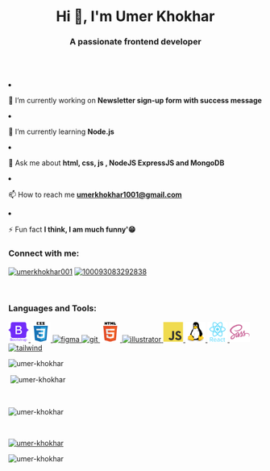 <h1 align="center">Hi 👋, I'm Umer Khokhar</h1>
<h3 align="center">A passionate frontend developer</h3>
<br/></br></br

- 🔭 I’m currently working on **Newsletter sign-up form with success message**

- 🌱 I’m currently learning **Node.js**

- 💬 Ask me about **html, css, js , NodeJS ExpressJS and MongoDB**

- 📫 How to reach me **umerkhokhar1001@gmail.com**

- ⚡ Fun fact **I think, I am much funny'😁**

<h3 align="left">Connect with me:</h3>
<p align="left">
<a href="https://twitter.com/umerkhokhar001" target="blank"><img align="center" src="https://raw.githubusercontent.com/rahuldkjain/github-profile-readme-generator/master/src/images/icons/Social/twitter.svg" alt="umerkhokhar001" height="30" width="40" /></a>
<a href="https://fb.com/100093083292838" target="blank"><img align="center" src="https://raw.githubusercontent.com/rahuldkjain/github-profile-readme-generator/master/src/images/icons/Social/facebook.svg" alt="100093083292838" height="30" width="40" /></a>
</p>
<br>
<h3 align="left">Languages and Tools:</h3>
<p align="left"> <a href="https://getbootstrap.com" target="_blank" rel="noreferrer"> <img src="https://raw.githubusercontent.com/devicons/devicon/master/icons/bootstrap/bootstrap-plain-wordmark.svg" alt="bootstrap" width="40" height="40"/> </a> <a href="https://www.w3schools.com/css/" target="_blank" rel="noreferrer"> <img src="https://raw.githubusercontent.com/devicons/devicon/master/icons/css3/css3-original-wordmark.svg" alt="css3" width="40" height="40"/> </a> <a href="https://www.figma.com/" target="_blank" rel="noreferrer"> <img src="https://www.vectorlogo.zone/logos/figma/figma-icon.svg" alt="figma" width="40" height="40"/> </a> <a href="https://git-scm.com/" target="_blank" rel="noreferrer"> <img src="https://www.vectorlogo.zone/logos/git-scm/git-scm-icon.svg" alt="git" width="40" height="40"/> </a> <a href="https://www.w3.org/html/" target="_blank" rel="noreferrer"> <img src="https://raw.githubusercontent.com/devicons/devicon/master/icons/html5/html5-original-wordmark.svg" alt="html5" width="40" height="40"/> </a> <a href="https://www.adobe.com/in/products/illustrator.html" target="_blank" rel="noreferrer"> <img src="https://www.vectorlogo.zone/logos/adobe_illustrator/adobe_illustrator-icon.svg" alt="illustrator" width="40" height="40"/> </a> <a href="https://developer.mozilla.org/en-US/docs/Web/JavaScript" target="_blank" rel="noreferrer"> <img src="https://raw.githubusercontent.com/devicons/devicon/master/icons/javascript/javascript-original.svg" alt="javascript" width="40" height="40"/> </a> <a href="https://www.linux.org/" target="_blank" rel="noreferrer"> <img src="https://raw.githubusercontent.com/devicons/devicon/master/icons/linux/linux-original.svg" alt="linux" width="40" height="40"/> </a> <a href="https://reactjs.org/" target="_blank" rel="noreferrer"> <img src="https://raw.githubusercontent.com/devicons/devicon/master/icons/react/react-original-wordmark.svg" alt="react" width="40" height="40"/> </a> <a href="https://sass-lang.com" target="_blank" rel="noreferrer"> <img src="https://raw.githubusercontent.com/devicons/devicon/master/icons/sass/sass-original.svg" alt="sass" width="40" height="40"/> </a> <a href="https://tailwindcss.com/" target="_blank" rel="noreferrer"> <img src="https://www.vectorlogo.zone/logos/tailwindcss/tailwindcss-icon.svg" alt="tailwind" width="40" height="40"/> </a> </p>

<p><img align="left" src="https://github-readme-stats.vercel.app/api/top-langs?username=umer-khokhar&show_icons=true&locale=en&layout=compact" alt="umer-khokhar" /></p>
<br>
<p>&nbsp;<img align="center" src="https://github-readme-stats.vercel.app/api?username=umer-khokhar&show_icons=true&locale=en" alt="umer-khokhar" /></p>
<br>
<p><img align="center" src="https://github-readme-streak-stats.herokuapp.com/?user=umer-khokhar&" alt="umer-khokhar" /></p>



<br>
<p align="left"> <a href="https://github.com/ryo-ma/github-profile-trophy"><img src="https://github-profile-trophy.vercel.app/?username=umer-khokhar" alt="umer-khokhar" /></a> </p>
<p align="left"> <img src="https://komarev.com/ghpvc/?username=umer-khokhar&label=Profile%20views&color=0e75b6&style=flat" alt="umer-khokhar" /> </p>
